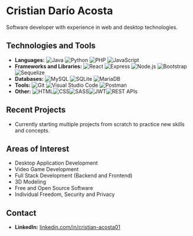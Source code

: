 # Cristian Darío Acosta

Software developer with experience in web and desktop technologies.

## Technologies and Tools

- **Languages:** ![Java](https://img.shields.io/badge/-Java-000000?logo=openjdk&logoColor=white&style=plastic) ![Python](https://img.shields.io/badge/-Python-3776AB?logo=python&logoColor=white&style=plastic) ![PHP](https://img.shields.io/badge/-PHP-777BB4?logo=php&logoColor=white&style=plastic) ![JavaScript](https://img.shields.io/badge/-JavaScript-F7DF1E?logo=JavaScript&logoColor=black&style=plastic)
- **Frameworks and Libraries:** ![React](https://img.shields.io/badge/-React-61DAFB?logo=react&logoColor=black&style=plastic) ![Express](https://img.shields.io/badge/-Express-000000?logo=express&logoColor=white&style=plastic) ![Node.js](https://img.shields.io/badge/-Node.js-339933?logo=node.js&logoColor=white&style=plastic) ![Bootstrap](https://img.shields.io/badge/-Bootstrap-563D7C?logo=bootstrap&logoColor=white&style=plastic) ![Sequelize](https://img.shields.io/badge/-Sequelize-52B0E8?logo=sequelize&logoColor=white&style=plastic)
- **Databases:** ![MySQL](https://img.shields.io/badge/-MySQL-4479A1?logo=mysql&logoColor=white&style=plastic) ![SQLite](https://img.shields.io/badge/-SQLite-003B57?logo=sqlite&logoColor=white&style=plastic) ![MariaDB](https://img.shields.io/badge/-MariaDB-003545?logo=mariadb&logoColor=white&style=plastic)
- **Tools:** ![Git](https://img.shields.io/badge/-Git-F05032?logo=git&logoColor=white&style=plastic) ![Visual Studio Code](https://img.shields.io/badge/-Visual%20Studio%20Code-007ACC?logo=visual-studio-code&logoColor=white&style=plastic) ![Postman](https://img.shields.io/badge/-Postman-FF6C37?logo=postman&logoColor=white&style=plastic)
- **Other:** ![HTML](https://img.shields.io/badge/-HTML-E34F26?logo=html5&logoColor=white&style=plastic)![CSS](https://img.shields.io/badge/-CSS-1572B6?logo=css3&logoColor=white&style=plastic)![SASS](https://img.shields.io/badge/-SASS-CC6699?logo=sass&logoColor=white&style=plastic)![JWT](https://img.shields.io/badge/-JWT-000000?logo=json-web-tokens&logoColor=white&style=plastic)![REST APIs](https://img.shields.io/badge/-REST%20APIs-25A162?logo=api&logoColor=white&style=plastic)


## Recent Projects

- Currently starting multiple projects from scratch to practice new skills and concepts.
  
## Areas of Interest

- Desktop Application Development
- Video Game Development
- Full Stack Development (Backend and Frontend)
- 3D Modeling
- Free and Open Source Software
- Individual Freedom, Security and Privacy

## Contact

- **LinkedIn:** [linkedin.com/in/cristian-acosta01]([https://www.linkedin.com/in/your-linkedi](https://linkedin.com/in/cristian-acosta01)n)




